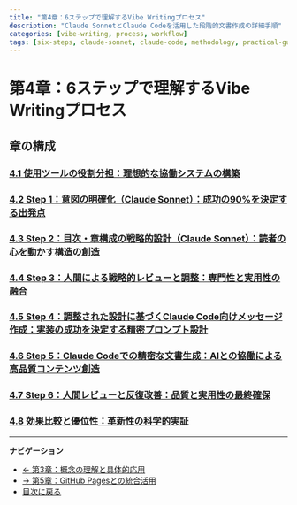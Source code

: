 ```yaml
---
title: "第4章：6ステップで理解するVibe Writingプロセス"
description: "Claude SonnetとClaude Codeを活用した段階的文書作成の詳細手順"
categories: [vibe-writing, process, workflow]
tags: [six-steps, claude-sonnet, claude-code, methodology, practical-guide]
---
```


# 第4章：6ステップで理解するVibe Writingプロセス

## 章の構成

### [4.1 使用ツールの役割分担：理想的な協働システムの構築](section-04-01-tool-roles.md)

### [4.2 Step 1：意図の明確化（Claude Sonnet）：成功の90%を決定する出発点](section-04-02-intent-clarification.md)

### [4.3 Step 2：目次・章構成の戦略的設計（Claude Sonnet）：読者の心を動かす構造の創造](section-04-03-strategic-structure.md)

### [4.4 Step 3：人間による戦略的レビューと調整：専門性と実用性の融合](section-04-04-strategic-review.md)

### [4.5 Step 4：調整された設計に基づくClaude Code向けメッセージ作成：実装の成功を決定する精密プロンプト設計](section-04-05-message-creation.md)

### [4.6 Step 5：Claude Codeでの精密な文書生成：AIとの協働による高品質コンテンツ創造](section-04-06-precise-generation.md)

### [4.7 Step 6：人間レビューと反復改善：品質と実用性の最終確保](section-04-07-iterative-improvement.md)

### [4.8 効果比較と優位性：革新性の科学的実証](section-04-08-effectiveness-analysis.md)

---

**ナビゲーション**
- [← 第3章：概念の理解と具体的応用](chapter-03-concept-application.md)
- [→ 第5章：GitHub Pagesとの統合活用](chapter-05-github-pages-integration.md)
- [目次に戻る](table-of-contents.md)